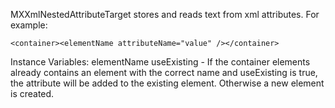 MXXmlNestedAttributeTarget stores and reads text from xml attributes. For example:

	<container><elementName attributeName="value" /></container>

Instance Variables:
	elementName	<String>
	useExisting	<Boolean> - If the container elements already contains an element with the correct name and useExisting is true, 
		the attribute will be added to the existing element. Otherwise a new element is created.
